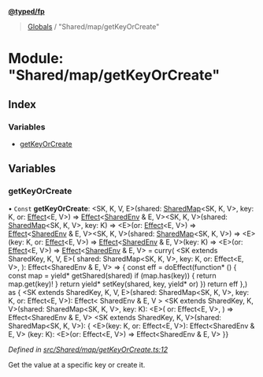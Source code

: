 **[@typed/fp](../README.md)**

> [Globals](../globals.md) / "Shared/map/getKeyOrCreate"

# Module: "Shared/map/getKeyOrCreate"

## Index

### Variables

* [getKeyOrCreate](_shared_map_getkeyorcreate_.md#getkeyorcreate)

## Variables

### getKeyOrCreate

• `Const` **getKeyOrCreate**: \<SK, K, V, E>(shared: [SharedMap](../interfaces/_shared_map_sharedmap_.sharedmap.md)\<SK, K, V>, key: K, or: [Effect](_effect_effect_.effect.md)\<E, V>) => [Effect](_effect_effect_.effect.md)\<[SharedEnv](../interfaces/_shared_core_services_sharedenv_.sharedenv.md) & E, V>\<SK, K, V>(shared: [SharedMap](../interfaces/_shared_map_sharedmap_.sharedmap.md)\<SK, K, V>, key: K) => \<E>(or: [Effect](_effect_effect_.effect.md)\<E, V>) => [Effect](_effect_effect_.effect.md)\<[SharedEnv](../interfaces/_shared_core_services_sharedenv_.sharedenv.md) & E, V>\<SK, K, V>(shared: [SharedMap](../interfaces/_shared_map_sharedmap_.sharedmap.md)\<SK, K, V>) => \<E>(key: K, or: [Effect](_effect_effect_.effect.md)\<E, V>) => [Effect](_effect_effect_.effect.md)\<[SharedEnv](../interfaces/_shared_core_services_sharedenv_.sharedenv.md) & E, V>(key: K) => \<E>(or: [Effect](_effect_effect_.effect.md)\<E, V>) => [Effect](_effect_effect_.effect.md)\<[SharedEnv](../interfaces/_shared_core_services_sharedenv_.sharedenv.md) & E, V> = curry( \<SK extends SharedKey, K, V, E>( shared: SharedMap\<SK, K, V>, key: K, or: Effect\<E, V>, ): Effect\<SharedEnv & E, V> => { const eff = doEffect(function* () { const map = yield* getShared(shared) if (map.has(key)) { return map.get(key)! } return yield* setKey(shared, key, yield* or) }) return eff },) as { \<SK extends SharedKey, K, V, E>(shared: SharedMap\<SK, K, V>, key: K, or: Effect\<E, V>): Effect\< SharedEnv & E, V > \<SK extends SharedKey, K, V>(shared: SharedMap\<SK, K, V>, key: K): \<E>( or: Effect\<E, V>, ) => Effect\<SharedEnv & E, V> \<SK extends SharedKey, K, V>(shared: SharedMap\<SK, K, V>): { \<E>(key: K, or: Effect\<E, V>): Effect\<SharedEnv & E, V> (key: K): \<E>(or: Effect\<E, V>) => Effect\<SharedEnv & E, V> }}

*Defined in [src/Shared/map/getKeyOrCreate.ts:12](https://github.com/TylorS/typed-fp/blob/f27ba3e/src/Shared/map/getKeyOrCreate.ts#L12)*

Get the value at a specific key or create it.
